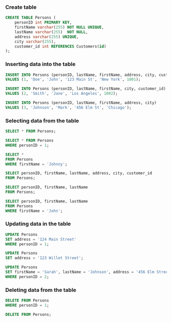 ### Create table

```sql
CREATE TABLE Persons (
    personID int PRIMARY KEY,
    firstName varchar(255) NOT NULL UNIQUE,
    lastName varchar(255)  NOT NULL,
    address varchar(255) UNIQUE,
    city varchar(255),
    customer_id int REFERENCES Customers(id)
);
```

### Inserting data into the table

```sql
INSERT INTO Persons (personID, lastName, firstName, address, city, customer_id)
VALUES (1, 'Doe', 'John', '123 Main St', 'New York', 1001);
```

```sql
INSERT INTO Persons (personID, lastName, firstName, city, customer_id)
VALUES (2, 'Smith', 'Jane', 'Los Angeles', 1002);
```

```sql
INSERT INTO Persons (personID, lastName, firstName, address, city)
VALUES (3, 'Johnson', 'Mark', '456 Elm St', 'Chicago');
```

### Selecting data from the table

```sql
SELECT * FROM Persons;
```

```sql
SELECT * FROM Persons
WHERE personID = 1;
```

```sql
SELECT *
FROM Persons
WHERE firstName = 'Johnny';
```

```sql
SELECT personID, firstName, lastName, address, city, customer_id
FROM Persons;
```
```sql
SELECT personID, firstName, lastName
FROM Persons;
```

```sql
SELECT personID, firstName, lastName
FROM Persons
WHERE firstName = 'John';
```

### Updating data in the table

```sql
UPDATE Persons
SET address = '124 Main Street'
WHERE personID = 1;
```

```sql
UPDATE Persons
SET address = '123 Willet Street';
```

```sql
UPDATE Persons
SET firstName = 'Sarah', lastName = 'Johnson', address = '456 Elm Street'
WHERE personID = 2;
```

### Deleting data from the table

```sql
DELETE FROM Persons
WHERE personID = 1;
```

```sql
DELETE FROM Persons; 
```